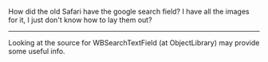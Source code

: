 How did the old Safari have the google search field? I have all the images for it, I just don't know how to lay them out?

----

Looking at the source for WBSearchTextField (at ObjectLibrary) may provide some useful info.
